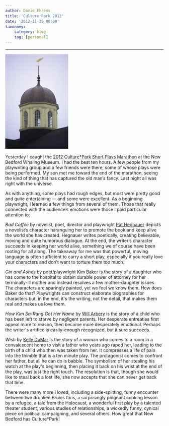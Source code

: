 ```yaml
---
author: David Ehrens
title: 'Culture Park 2012'
date: '2012-11-25 08:00'
taxonomy:
    category: blog
    tag: [personal]
---
```

---

[![](whaling-museum-200x300.jpg "whaling-museum")](whaling-museum-200x300.jpg)

Yesterday I caught the [2012 Culture\*Park Short Plays Marathon](http://www.culturepark.org/spm-past) at the New Bedford Whaling Museum. I had the best ten hours. A few people from my playwriting group and a few friends were there, some of whose plays were being performed. My son met me toward the end of the marathon, seeing the kind of thing that has captured the old man&#8217;s fancy. Last night all was right with the universe.

As with anything, some plays had rough edges, but most were pretty good and quite entertaining &#8212; and some were excellent. As a beginning playwright, I learned a few things from several of them. Those that really connected with the audience&#8217;s emotions were those I paid particular attention to:

_Bad Coffee_ by novelist, poet, director and playwright [Pat Hegnauer](http://www.providencephoenix.com/theater/other_stories/documents/03182408.asp) depicts a novelist&#8217;s character haranguing her to promote the book and keep alive the world she has created. Hegnauer writes poetically, creating believable, moving and quite humorous dialogue. At the end, the writer&#8217;s character succeeds in keeping her world alive, something we of course have been rooting for all along. The takeaway for me was that powerful, moving language is often sufficient to carry a short play, especially if you really love your characters and don&#8217;t want to torture them too much.

_Gin and Ashes_ by poet/playwright [Kim Baker](http://law.rwu.edu/kim-m-baker) is the story of a daughter who has come to the hospital to obtain durable power of attorney for her terminally-ill mother and instead resolves a few mother-daughter issues. The characters are sparingly painted, yet we feel we know them. How does Baker do that? Playwrights can construct elaborate biographies for characters but, in the end, it's the writing, not the detail, that makes them real and makes us love them.

_How Kim Sa-Rang Got Her Name_ by [Will Arbery](http://frontrow.dmagazine.com/2010/06/a-nervous-debut-dallas%E2%80%99-will-arbery-takes-his-first-play-to-a-canadian-theater-festival/) is the story of a child who has been left to starve by negligent parents. Her desperate entreaties first appeal more to reason, then become more desperately emotional. Perhaps the writer's artifice is easily-enough recognized, but it sure succeeds.

_Wish_ by [Kelly DuMar](http://diarydoor.typepad.com/stagedoor/) is the story of a woman who comes to a room in a convalescent home to visit a father who years ago raped her, leading to the birth of a child who then was taken from her. It compresses a life of pain into the thimble that is a ten minute play. The protagonist comes to confront her father, but all he can do is babble. The symbolism of her stealing his watch at the play's beginning, then placing it back on his wrist at the end of the play, was just the right touch. The resolution is that, though she would like to steal back a lost life, she now accepts that she can never get back that time.

There were many more I loved, including a side-splitting, funny encounter between two drunken Bruins fans, a surprisingly poignant cooking lesson by a refugee, a tale from the Holocaust, a wonderful first play by a talented theater student, various studies of relationships, a wickedly funny, cynical piece on political campaigning, and several others. How great that New Bedford has Culture\*Park!

